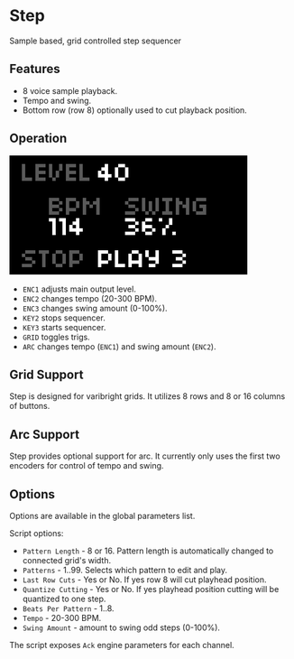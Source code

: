 ---
---

# Step

Sample based, grid controlled step sequencer

## Features

- 8 voice sample playback.
- Tempo and swing.
- Bottom row (row 8) optionally used to cut playback position.

## Operation

![screenshot](screen.png)

- `ENC1` adjusts main output level.
- `ENC2` changes tempo (20-300 BPM).
- `ENC3` changes swing amount (0-100%).
- `KEY2` stops sequencer.
- `KEY3` starts sequencer.
- `GRID` toggles trigs.
- `ARC` changes tempo (`ENC1`) and swing amount (`ENC2`).

## Grid Support

Step is designed for varibright grids. It utilizes 8 rows and 8 or 16 columns of buttons.

## Arc Support

Step provides optional support for arc. It currently only uses the first two encoders for control of tempo and swing.

## Options

Options are available in the global parameters list.

Script options:

- `Pattern Length` - 8 or 16. Pattern length is automatically changed to connected grid's width.
- `Patterns` - 1..99. Selects which pattern to edit and play.
- `Last Row Cuts` - Yes or No. If yes row 8 will cut playhead position.
- `Quantize Cutting` - Yes or No. If yes playhead position cutting will be quantized to one step.
- `Beats Per Pattern` - 1..8.
- `Tempo` - 20-300 BPM.
- `Swing Amount` - amount to swing odd steps (0-100%).

The script exposes `Ack` engine parameters for each channel.

